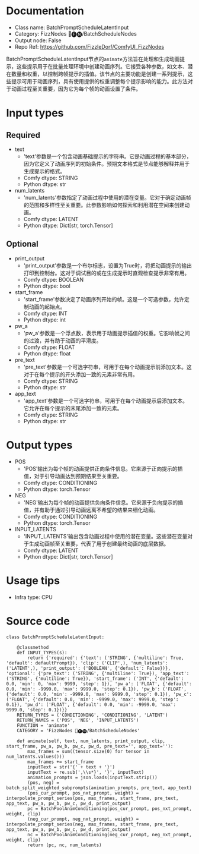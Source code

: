 # Documentation
- Class name: BatchPromptScheduleLatentInput
- Category: FizzNodes 📅🅕🅝/BatchScheduleNodes
- Output node: False
- Repo Ref: https://github.com/FizzleDorf/ComfyUI_FizzNodes

BatchPromptScheduleLatentInput节点的`animate`方法旨在处理和生成动画提示，这些提示用于在批量处理环境中创建动画序列。它接受各种参数，如文本、潜在数量和权重，以控制跨帧提示的插值。该节点的主要功能是创建一系列提示，这些提示可用于动画序列，具有使用提供的权重调整每个提示影响的能力。此方法对于动画过程至关重要，因为它为每个帧的动画设置了条件。

# Input types
## Required
- text
    - 'text'参数是一个包含动画基础提示的字符串。它是动画过程的基本部分，因为它定义了动画序列的初始条件。预期文本格式是节点能够解释并用于生成提示的格式。
    - Comfy dtype: STRING
    - Python dtype: str
- num_latents
    - 'num_latents'参数指定了动画过程中使用的潜在变量。它对于确定动画帧的范围和多样性至关重要。此参数影响如何探索和利用潜在空间来创建动画。
    - Comfy dtype: LATENT
    - Python dtype: Dict[str, torch.Tensor]
## Optional
- print_output
    - 'print_output'参数是一个布尔标志，设置为True时，将把动画提示的输出打印到控制台。这对于调试目的或在生成提示时直观检查提示非常有用。
    - Comfy dtype: BOOLEAN
    - Python dtype: bool
- start_frame
    - 'start_frame'参数决定了动画序列开始的帧。这是一个可选参数，允许定制动画的起始点。
    - Comfy dtype: INT
    - Python dtype: int
- pw_a
    - 'pw_a'参数是一个浮点数，表示用于动画提示插值的权重。它影响帧之间的过渡，并有助于动画的平滑度。
    - Comfy dtype: FLOAT
    - Python dtype: float
- pre_text
    - 'pre_text'参数是一个可选字符串，可用于在每个动画提示前添加文本。这对于在每个提示的开头添加一致的元素非常有用。
    - Comfy dtype: STRING
    - Python dtype: str
- app_text
    - 'app_text'参数是一个可选字符串，可用于在每个动画提示后添加文本。它允许在每个提示的末尾添加一致的元素。
    - Comfy dtype: STRING
    - Python dtype: str

# Output types
- POS
    - 'POS'输出为每个帧的动画提供正向条件信息。它来源于正向提示的插值，对于引导动画达到预期结果至关重要。
    - Comfy dtype: CONDITIONING
    - Python dtype: torch.Tensor
- NEG
    - 'NEG'输出为每个帧的动画提供负向条件信息。它来源于负向提示的插值，并有助于通过引导动画远离不希望的结果来细化动画。
    - Comfy dtype: CONDITIONING
    - Python dtype: torch.Tensor
- INPUT_LATENTS
    - 'INPUT_LATENTS'输出包含动画过程中使用的潜在变量。这些潜在变量对于生成动画帧至关重要，代表了用于创建最终动画的底层数据。
    - Comfy dtype: LATENT
    - Python dtype: Dict[str, torch.Tensor]

# Usage tips
- Infra type: CPU

# Source code
```
class BatchPromptScheduleLatentInput:

    @classmethod
    def INPUT_TYPES(s):
        return {'required': {'text': ('STRING', {'multiline': True, 'default': defaultPrompt}), 'clip': ('CLIP',), 'num_latents': ('LATENT',), 'print_output': ('BOOLEAN', {'default': False})}, 'optional': {'pre_text': ('STRING', {'multiline': True}), 'app_text': ('STRING', {'multiline': True}), 'start_frame': ('INT', {'default': 0.0, 'min': 0, 'max': 9999, 'step': 1}), 'pw_a': ('FLOAT', {'default': 0.0, 'min': -9999.0, 'max': 9999.0, 'step': 0.1}), 'pw_b': ('FLOAT', {'default': 0.0, 'min': -9999.0, 'max': 9999.0, 'step': 0.1}), 'pw_c': ('FLOAT', {'default': 0.0, 'min': -9999.0, 'max': 9999.0, 'step': 0.1}), 'pw_d': ('FLOAT', {'default': 0.0, 'min': -9999.0, 'max': 9999.0, 'step': 0.1})}}
    RETURN_TYPES = ('CONDITIONING', 'CONDITIONING', 'LATENT')
    RETURN_NAMES = ('POS', 'NEG', 'INPUT_LATENTS')
    FUNCTION = 'animate'
    CATEGORY = 'FizzNodes 📅🅕🅝/BatchScheduleNodes'

    def animate(self, text, num_latents, print_output, clip, start_frame, pw_a, pw_b, pw_c, pw_d, pre_text='', app_text=''):
        max_frames = sum((tensor.size(0) for tensor in num_latents.values()))
        max_frames += start_frame
        inputText = str('{' + text + '}')
        inputText = re.sub(',\\s*}', '}', inputText)
        animation_prompts = json.loads(inputText.strip())
        (pos, neg) = batch_split_weighted_subprompts(animation_prompts, pre_text, app_text)
        (pos_cur_prompt, pos_nxt_prompt, weight) = interpolate_prompt_series(pos, max_frames, start_frame, pre_text, app_text, pw_a, pw_b, pw_c, pw_d, print_output)
        pc = BatchPoolAnimConditioning(pos_cur_prompt, pos_nxt_prompt, weight, clip)
        (neg_cur_prompt, neg_nxt_prompt, weight) = interpolate_prompt_series(neg, max_frames, start_frame, pre_text, app_text, pw_a, pw_b, pw_c, pw_d, print_output)
        nc = BatchPoolAnimConditioning(neg_cur_prompt, neg_nxt_prompt, weight, clip)
        return (pc, nc, num_latents)
```